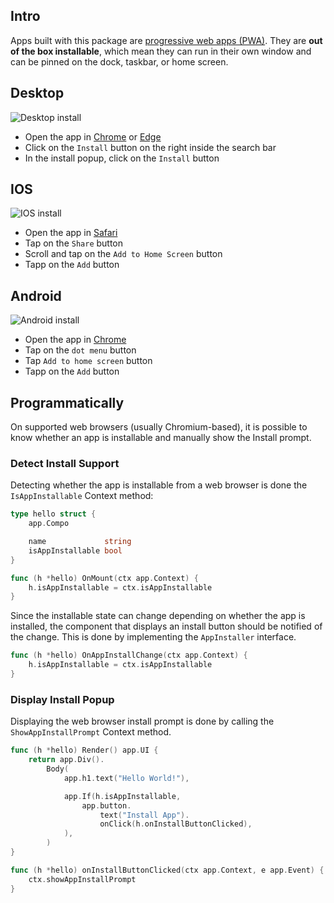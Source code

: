 ## Intro

Apps built with this package are [progressive web apps (PWA)](https://web.dev/progressive-web-apps). They are **out of the box installable**, which mean they can run in their own window and can be pinned on the dock, taskbar, or home screen.

## Desktop

![Desktop install](/web/static/images/desktop-install.png)

- Open the app in [Chrome](https://www.google.com/chrome) or [Edge](https://www.microsoft.com/edge)
- Click on the `Install` button on the right inside the search bar
- In the install popup, click on the `Install` button

## IOS

![IOS install](/web/static/images/ios-install.png)

- Open the app in [Safari](https://www.apple.com/safari)
- Tap on the `Share` button
- Scroll and tap on the `Add to Home Screen` button
- Tapp on the `Add` button

## Android

![Android install](/web/static/images/android-install.png)

- Open the app in [Chrome](https://www.google.com/chrome)
- Tap on the `dot menu` button
- Tap `Add to home screen` button
- Tapp on the `Add` button

## Programmatically

On supported web browsers (usually Chromium-based), it is possible to know whether an app is installable and manually show the Install prompt.

### Detect Install Support

Detecting whether the app is installable from a web browser is done the `IsAppInstallable` Context method:

```go
type hello struct {
	app.Compo

	name             string
	isAppInstallable bool
}

func (h *hello) OnMount(ctx app.Context) {
	h.isAppInstallable = ctx.isAppInstallable
}
```

Since the installable state can change depending on whether the app is installed, the component that displays an install button should be notified of the change. This is done by implementing the `AppInstaller` interface.

```go
func (h *hello) OnAppInstallChange(ctx app.Context) {
	h.isAppInstallable = ctx.isAppInstallable
}
```

### Display Install Popup

Displaying the web browser install prompt is done by calling the `ShowAppInstallPrompt` Context method.

```go
func (h *hello) Render() app.UI {
	return app.Div().
		Body(
			app.h1.text("Hello World!"),

			app.If(h.isAppInstallable,
				app.button.
					text("Install App").
					onClick(h.onInstallButtonClicked),
			),
		)
}

func (h *hello) onInstallButtonClicked(ctx app.Context, e app.Event) {
	ctx.showAppInstallPrompt
}
```
